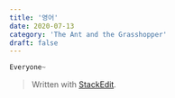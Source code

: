 ```yaml
---
title: '영어'
date: 2020-07-13
category: 'The Ant and the Grasshopper'
draft: false
---
```

```js
Everyone~

```

> Written with [StackEdit](https://stackedit.io/).
<!--stackedit_data:
eyJoaXN0b3J5IjpbMTM0NDAxODA4OCwtMTk2NzA4MTE1MCwtNz
k4NjM1Mzg3LC0xOTY0MTYxMTBdfQ==
-->